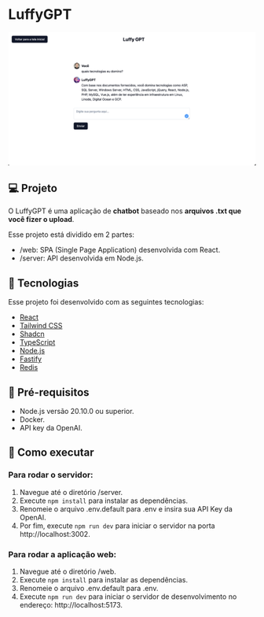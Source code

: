# LuffyGPT

![LuffyGPT](.github/cover.png)

## 💻 Projeto
O LuffyGPT é uma aplicação de **chatbot** baseado nos **arquivos .txt que você fizer o upload**.

Esse projeto está dividido em 2 partes:

- /web: SPA (Single Page Application) desenvolvida com React.
- /server: API desenvolvida em Node.js.

## 🧪 Tecnologias

Esse projeto foi desenvolvido com as seguintes tecnologias:

- [React](https://reactjs.org)
- [Tailwind CSS](https://tailwindcss.com)
- [Shadcn](https://ui.shadcn.com)
- [TypeScript](https://www.typescriptlang.org)
- [Node.js](https://nodejs.org)
- [Fastify](https://fastify.dev)
- [Redis](https://redis.io)

## 🚨 Pré-requisitos

- Node.js versão 20.10.0 ou superior.
- Docker.
- API key da OpenAI.

## 🚀 Como executar

### Para rodar o servidor:

1. Navegue até o diretório /server.
2. Execute `npm install` para instalar as dependências.
3. Renomeie o arquivo .env.default para .env e insira sua API Key da OpenAI.
4. Por fim, execute `npm run dev` para iniciar o servidor na porta http://localhost:3002.

### Para rodar a aplicação web:

1. Navegue até o diretório /web.
2. Execute `npm install` para instalar as dependências.
3. Renomeie o arquivo .env.default para .env.
4. Execute `npm run dev` para iniciar o servidor de desenvolvimento no endereço: http://localhost:5173.
